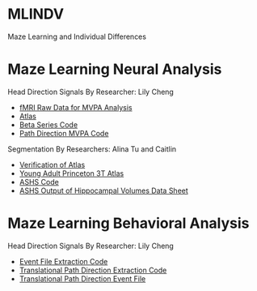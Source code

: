 # MLINDV
Maze Learning and Individual Differences

# Maze Learning Neural Analysis 
Head Direction Signals By Researcher: Lily Cheng
* [fMRI Raw Data for MVPA Analysis](https://github.com/sumneets/MLINDV/blob/main/Head_Direction_Analyses/Head_Direction_Neural_Analysis/fMRI_Raw_Data_for_MVPA_Analysis)
* [Atlas](https://github.com/sumneets/MLINDV/blob/main/Head_Direction_Analyses/Head_Direction_Neural_Analysis/Atlas)
* [Beta Series Code](https://github.com/sumneets/MLINDV/blob/main/Head_Direction_Analyses/Head_Direction_Neural_Analysis/Beta_Series_Code)
* [Path Direction MVPA Code](https://github.com/sumneets/MLINDV/blob/main/Head_Direction_Analyses/Head_Direction_Neural_Analysis/Path_Direction_MVPA_Code)

Segmentation By Researchers: Alina Tu and Caitlin
* [Verification of Atlas](https://github.com/sumneets/MLINDV/blob/main/Head_Direction_Analyses/Head_Direction_Neural_Analysis/Verification_of_Atlas)
* [Young Adult Princeton 3T Atlas](https://github.com/sumneets/MLINDV/tree/main/Head_Direction_Analyses/Head_Direction_Neural_Analysis)
* [ASHS Code](https://github.com/sumneets/MLINDV/blob/main/Head_Direction_Analyses/Head_Direction_Neural_Analysis/ASHS_Code)
* [ASHS Output of Hippocampal Volumes Data Sheet](https://github.com/sumneets/MLINDV/blob/main/Head_Direction_Analyses/Head_Direction_Neural_Analysis/ASHS_Output_of_Hippocampal_Volumes_Data_Sheet)

# Maze Learning Behavioral Analysis
Head Direction Signals By Researcher: Lily Cheng
* [Event File Extraction Code](https://github.com/sumneets/MLINDV/blob/main/Head_Direction_Analyses/Head_Direction_Behavioral_Analysis/Event_File_Extraction_Code)
* [Translational Path Direction Extraction Code](https://github.com/sumneets/MLINDV/blob/main/Head_Direction_Analyses/Head_Direction_Behavioral_Analysis/Translational_Path_Direction_Extraction_Code)
* [Translational Path Direction Event File](https://github.com/sumneets/MLINDV/blob/main/Head_Direction_Analyses/Head_Direction_Behavioral_Analysis/Translational_Path_Direction_Event_File)

